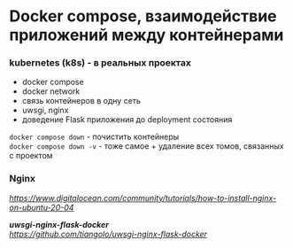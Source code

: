 # Docker compose, взаимодействие приложений между контейнерами
### kubernetes (k8s) - в реальных проектах  

- docker compose
- docker network
- связь контейнеров в одну сеть
- uwsgi, nginx
- доведение Flask приложения до deployment состояния


`docker compose down` - почистить контейнеры  
`docker compose down -v` - тоже самое + удаление всех томов, связанных с проектом  

### Nginx
_https://www.digitalocean.com/community/tutorials/how-to-install-nginx-on-ubuntu-20-04_  

**_uwsgi-nginx-flask-docker_**  
_https://github.com/tiangolo/uwsgi-nginx-flask-docker_


